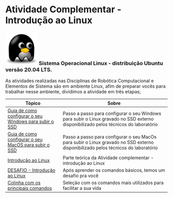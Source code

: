 # Atividade Complementar - Introdução ao Linux



### <img src="img/linuxs.png" width="100" height="100">  Sistema Operacional Linux - distribuição Ubuntu versão 20.04 LTS.

As atividades realizadas nas Disciplinas de Robótica Computacional e Elementos de Sistema são em ambiente Linux, afim de preparar vocês para trabalhar nesse ambiente, dividimos a atividade em três etapas;


| Tópico        | Sobre          |
| ------------- |---------------|
|  [Guia de como configurar o seu Windows para subir o SSD ](https://liciascl.github.io/Linuxbasico/boot_do_ssd/)    | Passo a passo para configurar o seu Windows  para subir o Linux gravado no SSD externo disponibilizado pelos técnicos do laboratório |
|  [Guia de como configurar o seu MacOS para subir o SSD ](https://liciascl.github.io/Linuxbasico/boot_ssd_MacOs/)    | Passo a passo para configurar o seu MacOs para subir o Linux gravado no SSD externo disponibilizado pelos técnicos do laboratório |  
| [Introdução ao Linux](https://liciascl.github.io/Linuxbasico/atividade_complementar/) | Parte teórica da Atividade complementar - introdução ao Linux |
|  [DESAFIO - Introdução ao Linux](https://liciascl.github.io/Linuxbasico/desafio/) | Após aprender os comandos básicos, temos um desafio pra você |
| [Colinha com os principais comandos](https://liciascl.github.io/Linuxbasico/colinha/) | Seleção com os comandos mais utilizados para facilitar a sua vida|



